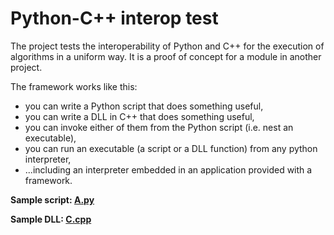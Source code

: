 # Python-C++ interop test

The project tests the interoperability of Python and C++ for the execution of algorithms in a uniform way. 
It is a proof of concept for a module in another project. 

The framework works like this: 
- you can write a Python script that does something useful,
- you can write a DLL in C++ that does something useful,
- you can invoke either of them from the Python script (i.e. nest an executable), 
- you can run an executable (a script or a DLL function) from any python interpreter, 
- ...including an interpreter embedded in an application provided with a framework. 

**Sample script: [A.py](https://github.com/malleor/python-cpp-interop-test/blob/master/build/A.py)**

**Sample DLL: [C.cpp](https://github.com/malleor/python-cpp-interop-test/blob/master/C/C.cpp)**
